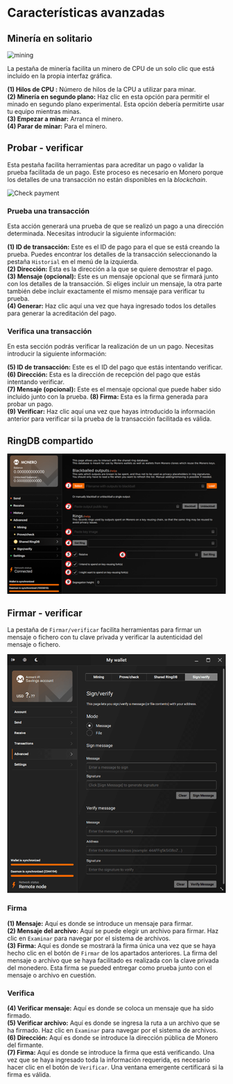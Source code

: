 # Características avanzadas

## Minería en solitario

![mining](media/black_mining.png)

La pestaña de minería facilita un minero de CPU de un solo clic que está incluido en la propia interfaz gráfica.

**(1) Hilos de CPU :** Número de hilos de la CPU a utilizar para minar.    
**(2) Minería en segundo plano:** Haz clic en esta opción para permitir el minado en segundo plano experimental. Esta opción debería permitirte usar tu equipo mientras minas.    
**(3) Empezar a minar:** Arranca el minero.    
**(4) Parar de minar:** Para el minero.    

## Probar - verificar

Esta pestaña facilita herramientas para acreditar un pago o validar la prueba facilitada de un pago. Este proceso es necesario en Monero porque los detalles de una transacción no están disponibles en la _blockchain_.

![Check payment](media/black_prove-check.png)

### Prueba una transacción

Esta acción generará una prueba de que se realizó un pago a una dirección determinada. 
Necesitas introducir la siguiente información:

**(1) ID de transacción:** Este es el ID de pago para el que se está creando la prueba. Puedes encontrar los detalles de la transacción seleccionando la pestaña `Historial` en el menú de la izquierda.    
**(2) Dirección:** Esta es la dirección a la que se quiere demostrar el pago.    
**(3) Mensaje (opcional):** Este es un mensaje opcional que se firmará junto con los detalles de la transacción. Si eliges incluir un mensaje, la otra parte también debe incluir exactamente el mismo mensaje para verificar tu prueba.    
**(4) Generar:** Haz clic aquí una vez que haya ingresado todos los detalles para generar la acreditación del pago.

### Verifica una transacción

En esta sección podrás verificar la realización de un un pago. 
Necesitas introducir la siguiente información:

**(5) ID de transacción:** Este es el ID del pago que estás intentando verificar.    
**(6) Dirección:** Esta es la dirección de recepción del pago que estás intentando verificar.    
**(7) Mensaje (opcional):** Este es el mensaje opcional que puede haber sido incluido junto con la prueba.
**(8) Firma:** Esta es la firma generada para probar un pago.    
**(9) Verificar:** Haz clic aquí una vez que hayas introducido la información anterior para verificar si la prueba de la transacción facilitada es válida.

## RingDB compartido

![shared ringdb](media/black_sharedringdb.png)

## Firmar - verificar

La pestaña de `Firmar/verificar` facilita herramientas para firmar un mensaje o fichero con tu clave privada y verificar la autenticidad del mensaje o fichero.

![sign/verify](media/black_sign-verify.png)

### Firma

**(1) Mensaje:** Aquí es donde se introduce un mensaje para firmar.    
**(2) Mensaje del archivo:** Aquí se puede elegir un archivo para firmar. Haz clic en `Examinar` para navegar por el sistema de archivos.    
**(3) Firma:** Aquí es donde se mostrará la firma única una vez que se haya hecho clic en el botón de `Firmar` de los apartados anteriores. La firma del mensaje o archivo que se haya facilitado es realizada con la clave privada del monedero. Esta firma se pueded entregar como prueba junto con el mensaje o archivo en cuestión.

### Verifica

**(4) Verificar mensaje:** Aquí es donde se coloca un mensaje que ha sido firmado.    
**(5) Verificar archivo:** Aquí es donde se ingresa la ruta a un archivo que se ha firmado. Haz clic en `Examinar` para navegar por el sistema de archivos.    
**(6) Dirección:** Aquí es donde se introduce la dirección pública de Monero del firmante.    
**(7) Firma:** Aquí es donde se introduce la firma que está verificando. Una vez que se haya ingresado toda la información requerida, es necesario hacer clic en el botón de `Verificar`. Una ventana emergente certificará si la firma es válida.

